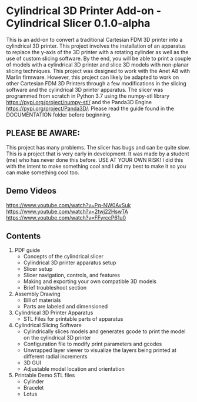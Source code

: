 # Cylindrical 3D Printer Add-on - Cylindrical Slicer 0.1.0-alpha
This is an add-on to convert a traditional Cartesian FDM 3D printer into a cylindrical 3D printer. This project involves the installation of an apparatus to replace the y-axis of the 3D printer with a rotating cylinder as well as the use of custom slicing software. By the end, you will be able to print a couple of models with a cylindrical 3D printer and slice 3D models with non-planar slicing techniques. This project was designed to work with the Anet A8 with Marlin firmware. However, this project can likely be adapted to work on other Cartesian FDM 3D Printers through a few modifications in the slicing software and the cylindrical 3D printer apparatus. The slicer was programmed from scratch in Python 3.7 using the numpy-stl library https://pypi.org/project/numpy-stl/ and the Panda3D Engine https://pypi.org/project/Panda3D/. Please read the guide found in the DOCUMENTATION folder before beginning.

## PLEASE BE AWARE: 
This project has many problems. The slicer has bugs and can be quite slow. This is a project that is very early in development. It was made by a student (me) who has never done this before. USE AT YOUR OWN RISK! I did this with the intent to make something cool and I did my best to make it so you can make something cool too.

## Demo Videos
https://www.youtube.com/watch?v=Pq-NW0AvSuk<br />
https://www.youtube.com/watch?v=2twj22HswTA<br />
https://www.youtube.com/watch?v=FFyrccP61u0<br />

## Contents
1. PDF guide 
      - Concepts of the cylindrical slicer
      - Cylindrical 3D printer apparatus setup
      - Slicer setup
      - Slicer navigation, controls, and features
      - Making and exporting your own compatible 3D models
      - Brief troubleshoot section
2. Assembly Drawing
      - Bill of materials
      - Parts are labeled and dimensioned
3. Cylindrical 3D Printer Apparatus
      - STL Files for printable parts of apparatus
4. Cylindrical Slicing Software
      - Cylindrically slices models and generates gcode to print the model on the cylindrical 3D printer
      - Configuration file to modify print parameters and gcodes
      - Unwrapped layer viewer to visualize the layers being printed at different radial increments 
      - 3D GUI
      - Adjustable model location and orientation
5. Printable Demo STL files 
      - Cylinder
      - Bracelet
      - Lotus
